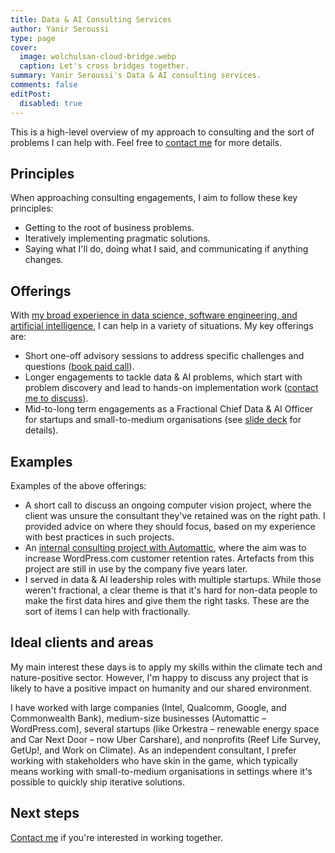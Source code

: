 ```yaml
---
title: Data & AI Consulting Services
author: Yanir Seroussi
type: page
cover:
  image: wolchulsan-cloud-bridge.webp
  caption: Let's cross bridges together.
summary: Yanir Seroussi's Data & AI consulting services. 
comments: false
editPost:
  disabled: true
---
```


This is a high-level overview of my approach to consulting and the sort of problems I can help with. Feel free to [contact me](/about/#contact-me) for more details.

## Principles

When approaching consulting engagements, I aim to follow these key principles:

- Getting to the root of business problems.
- Iteratively implementing pragmatic solutions.
- Saying what I'll do, doing what I said, and communicating if anything changes.

## Offerings

With [my broad experience in data science, software engineering, and artificial intelligence](/about/), I can help in a variety of situations. My key offerings are:

- Short one-off advisory sessions to address specific challenges and questions ([book paid call](https://talkw.me/@yanir)).
- Longer engagements to tackle data & AI problems, which start with problem discovery and lead to hands-on implementation work ([contact me to discuss](/about/#contact-me)).
- Mid-to-long term engagements as a Fractional Chief Data & AI Officer for startups and small-to-medium organisations (see [slide deck](/fractional-chief-data-officer/#/) for details).

## Examples

Examples of the above offerings:

- A short call to discuss an ongoing computer vision project, where the client was unsure the consultant they've retained was on the right path. I provided advice on where they should focus, based on my experience with best practices in such projects.
- An [internal consulting project with Automattic](https://data.blog/2019/01/15/how-to-increase-retention-and-revenue-in-1000-nontrivial-steps/), where the aim was to increase WordPress.com customer retention rates. Artefacts from this project are still in use by the company five years later. 
- I served in data & AI leadership roles with multiple startups. While those weren't fractional, a clear theme is that it's hard for non-data people to make the first data hires and give them the right tasks. These are the sort of items I can help with fractionally.

## Ideal clients and areas

My main interest these days is to apply my skills within the climate tech and nature-positive sector. However, I'm happy to discuss any project that is likely to have a positive impact on humanity and our shared environment.

I have worked with large companies (Intel, Qualcomm, Google, and Commonwealth Bank), medium-size businesses (Automattic &ndash; WordPress.com), several startups (like Orkestra &ndash; renewable energy space and Car Next Door &ndash; now Uber Carshare), and nonprofits (Reef Life Survey, GetUp!, and Work on Climate). As an independent consultant, I prefer working with stakeholders who have skin in the game, which typically means working with small-to-medium organisations in settings where it's possible to quickly ship iterative solutions.

## Next steps

[Contact me](/about/#contact-me) if you're interested in working together.
